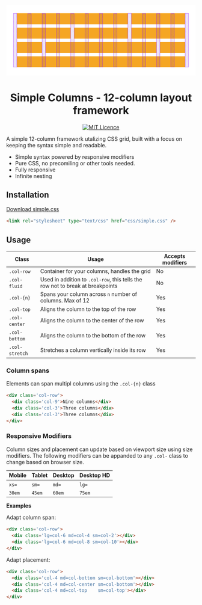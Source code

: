<span align="center">

![Simple Columns](./assets/preview.png)

# Simple Columns - 12-column layout framework

[![MIT Licence](https://img.shields.io/badge/license-MIT-blue.svg)](https://opensource.org/licenses/mit-license.php)


</span>

A simple 12-column framework utalizing CSS grid, built with a focus on keeping the syntax simple and readable. 

* Simple syntax powered by responsive modifiers
* Pure CSS, no precomiling or other tools needed.
* Fully responsive
* Infinite nesting

## Installation

[Download simple.css](https://raw.githubusercontent.com/arronhunt/simple-columns/master/src/simple.css)

```html
<link rel="stylesheet" type="text/css" href="css/simple.css" />
```

## Usage 

Class | Usage | Accepts modifiers
----|----|----
`.col-row` | Container for your columns, handles the grid | No
`.col-fluid` | Used in addition to `.col-row`, this tells the row not to break at breakpoints | No
`.col-{n}` | Spans your column across `n` number of columns. Max of 12 | Yes
`.col-top` | Aligns the column to the top of the row | Yes
`.col-center` | Aligns the column to the center of the row | Yes
`.col-bottom` | Aligns the column to the bottom of the row | Yes 
`.col-stretch` | Stretches a column vertically inside its row | Yes 

### Column spans

Elements can span multipl columns using the `.col-{n}` class

```html
<div class='col-row'>
  <div class='col-9'>Nine columns</div>
  <div class='col-3'>Three columns</div>
  <div class='col-3'>Three columns</div>
</div>
```

### Responsive Modifiers

Column sizes and placement can update based on viewport size using size modifiers. The following modifiers can be appanded to any `.col-` class to change based on browser size.

Mobile | Tablet | Desktop | Desktop HD
----|----|----|----
`xs=` | `sm=` | `md=` | `lg=`
`30em` | `45em` | `60em` | `75em`

**Examples**

Adapt column span:
```html
<div class='col-row'>
  <div class='lg=col-6 md=col-4 sm=col-2'></div>
  <div class='lg=col-6 md=col-8 sm=col-10'></div>
</div>
```

Adapt placement:
```html
<div class='col-row'>
  <div class='col-4 md=col-bottom sm=col-bottom'></div>
  <div class='col-4 md=col-center sm=col-bottom'></div>
  <div class='col-4 md=col-top    sm=col-top'></div>
</div>
```